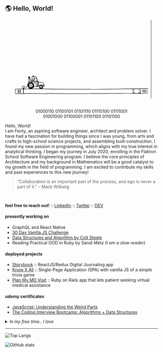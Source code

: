 ## :earth_americas: Hello, World!

<div align="center">
  <img src="./icons/main.gif">
</div>

<br>
  
<p align="center">
  01000110 01100101 01101110 01110100 01111001<br>
  01001000 01100001 01101100 01101100
</p>

<p>
Hello, World!<br>
I am Fenty, an aspiring software engineer, architect and problem solver. I have had a fascination for building things since I was young, from arts and crafts to high-school science projects, and assembling built-construction. I found my new passion in programming, which aligns with my true interest in analytical thinking. I began my journey in July 2020, enrolling in the Flatiron School Software Engineering program. I believe the core principles of Architecture and my background in Mathematics will be a good catalyst to my growth in the field of programming. I am excited to contribute my skills and past experiences to this new journey!
</p>

> <p>“Collaboration is an important part of the process, and ego is never a part of it.” 
> – Mack Wilberg</p>

<br>

<strong>feel free to reach out!</strong> :: <a href="https://www.linkedin.com/in/fentybit/" target="_blank">LinkedIn</a> :: <a href="https://twitter.com/fentybit" target="_blank">Twitter</a> :: <a href="https://dev.to/fentybit" target="_blank">DEV</a>

#### presently working on

<ul>
  <li>GraphQL and React Native</a>
  <li><a href="https://javascript30.com/">30 Day Vanilla JS Challenge</a>
  <li><a href="https://www.udemy.com/course/js-algorithms-and-data-structures-masterclass/">Data Structures and Algorithm by Colt Steele</a>
  <li>Reading Practical OOD in Ruby by Sandi Metz <em>(I am a slow reader)</em></li>
</ul>

#### deployed projects

<ul>
  <li><a href="https://your-storybook.netlify.app/">Storybook</a> :: ReactJS/Redux Digital Journaling app 
  <li><a href="https://lets-know-it-all.netlify.app/">Know It All</a> :: Single-Page Application (SPA) with vanilla JS of a simple trivia game
  <li><a href="https://plan-my-md-visit.herokuapp.com/">Plan My MD Visit</a> :: Ruby on Rails app that lets patient seeking virtual medical assistance
</ul>

#### udemy certificates

<ul>
  <li><a href="./udemy/JS_Understanding_the_Weird_Parts.jpg">JavaScript: Understanding the Weird Parts</a>
  <li><a href="./udemy/The_Coding_Interview_Bootcamp_DSA.jpg">The Coding Interview Bootcamp: Algorithms + Data Structures</a>
</ul>

<details>
  <summary><i>In my free time.. I love</i></summary>
  <ul>
    <li>:stew: Cooking</li>
    <li>:dog2: Hiking with my <a href="https://www.instagram.com/shibaogram/">Doge</a></li>
    <li>:basketball: Watching Lakers games, go Caruso!</li>
    <li>:books: Reading</li>
  <ul>
</details>
    
---
    
![Top Langs](https://github-readme-stats.vercel.app/api/top-langs/?username=fentybit&layout=compact&theme=graywhite)

![GitHub stats](https://github-readme-stats.vercel.app/api?username=fentybit&show_icons=true&theme=graywhite)
